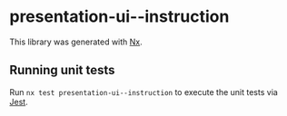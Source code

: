 # presentation-ui--instruction

This library was generated with [Nx](https://nx.dev).

## Running unit tests

Run `nx test presentation-ui--instruction` to execute the unit tests via [Jest](https://jestjs.io).
